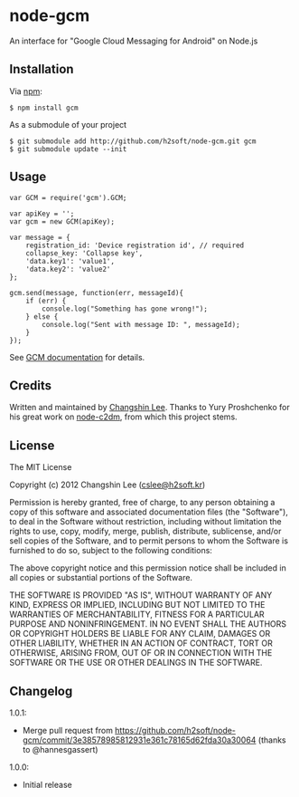 node-gcm
========
An interface for "Google Cloud Messaging for Android" on Node.js

## Installation

Via [npm][1]:

    $ npm install gcm

As a submodule of your project

    $ git submodule add http://github.com/h2soft/node-gcm.git gcm
    $ git submodule update --init

## Usage

    var GCM = require('gcm').GCM;

    var apiKey = '';
    var gcm = new GCM(apiKey);

    var message = {
        registration_id: 'Device registration id', // required
        collapse_key: 'Collapse key', 
        'data.key1': 'value1',
        'data.key2': 'value2'
    };
    
    gcm.send(message, function(err, messageId){
        if (err) {
            console.log("Something has gone wrong!");
        } else {
            console.log("Sent with message ID: ", messageId);
        }
    });

See [GCM documentation][2] for details.

## Credits

Written and maintained by [Changshin Lee][3].
Thanks to Yury Proshchenko for his great work on [node-c2dm][4], from which this project stems.

## License

The MIT License

Copyright (c) 2012 Changshin Lee (cslee@h2soft.kr)

Permission is hereby granted, free of charge, to any person obtaining a copy of this software and associated documentation files (the "Software"), to deal in the Software without restriction, including without limitation the rights to use, copy, modify, merge, publish, distribute, sublicense, and/or sell copies of the Software, and to permit persons to whom the Software is furnished to do so, subject to the following conditions:

The above copyright notice and this permission notice shall be included in all copies or substantial portions of the Software.

THE SOFTWARE IS PROVIDED "AS IS", WITHOUT WARRANTY OF ANY KIND, EXPRESS OR IMPLIED, INCLUDING BUT NOT LIMITED TO THE WARRANTIES OF MERCHANTABILITY, FITNESS FOR A PARTICULAR PURPOSE AND NONINFRINGEMENT. IN NO EVENT SHALL THE AUTHORS OR COPYRIGHT HOLDERS BE LIABLE FOR ANY CLAIM, DAMAGES OR OTHER LIABILITY, WHETHER IN AN ACTION OF CONTRACT, TORT OR OTHERWISE, ARISING FROM, OUT OF OR IN CONNECTION WITH THE SOFTWARE OR THE USE OR OTHER DEALINGS IN THE SOFTWARE.

[1]: http://github.com/isaacs/npm
[2]: http://developer.android.com/guide/google/gcm/index.html
[3]: mailto:cslee@h2soft.kr
[4]: https://github.com/SpeCT/node-c2dm

## Changelog

1.0.1:

  - Merge pull request from https://github.com/h2soft/node-gcm/commit/3e38578985812931e361c78165d62fda30a30064 (thanks to @hannesgassert)


1.0.0:

  - Initial release